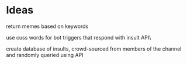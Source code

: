 # Ideas

return memes based on keywords

use cuss words for bot triggers that respond with insult API\

create database of insults, crowd-sourced from members of the channel and randomly queried using API

